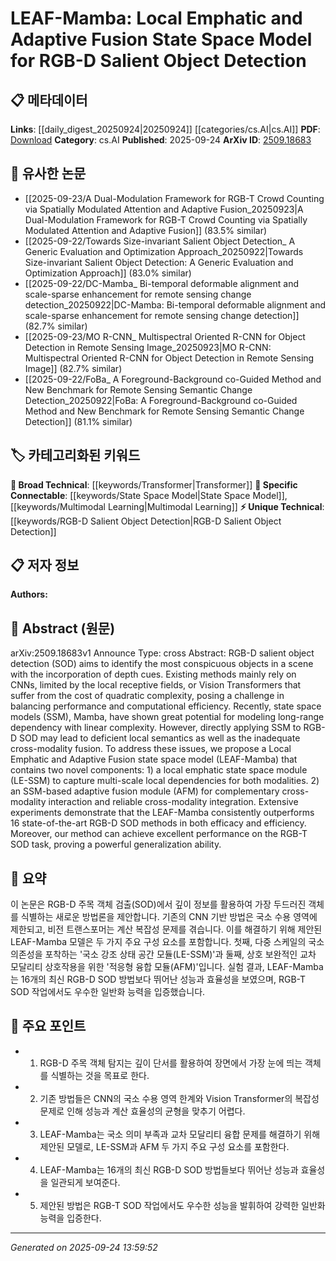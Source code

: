 <!-- KEYWORD_LINKING_METADATA:
{
  "processed_timestamp": "2025-09-24T13:59:52.728160",
  "vocabulary_version": "1.0",
  "selected_keywords": [
    "RGB-D Salient Object Detection",
    "State Space Model",
    "Transformer",
    "Multimodal Learning"
  ],
  "rejected_keywords": [],
  "similarity_scores": {
    "RGB-D Salient Object Detection": 0.78,
    "State Space Model": 0.8,
    "Transformer": 0.85,
    "Multimodal Learning": 0.82
  },
  "extraction_method": "AI_prompt_based",
  "budget_applied": true,
  "candidates_json": {
    "candidates": [
      {
        "surface": "RGB-D Salient Object Detection",
        "canonical": "RGB-D Salient Object Detection",
        "aliases": [
          "RGB-D SOD"
        ],
        "category": "unique_technical",
        "rationale": "This is a specific task in computer vision that involves depth cues, providing a unique link to related research.",
        "novelty_score": 0.75,
        "connectivity_score": 0.65,
        "specificity_score": 0.85,
        "link_intent_score": 0.78
      },
      {
        "surface": "State Space Model",
        "canonical": "State Space Model",
        "aliases": [
          "SSM"
        ],
        "category": "specific_connectable",
        "rationale": "State space models are crucial for understanding long-range dependencies in various domains, linking to broader machine learning concepts.",
        "novelty_score": 0.55,
        "connectivity_score": 0.82,
        "specificity_score": 0.7,
        "link_intent_score": 0.8
      },
      {
        "surface": "Vision Transformer",
        "canonical": "Transformer",
        "aliases": [
          "ViT"
        ],
        "category": "broad_technical",
        "rationale": "Transformers are a foundational model in deep learning, connecting to a wide range of applications and research.",
        "novelty_score": 0.4,
        "connectivity_score": 0.9,
        "specificity_score": 0.6,
        "link_intent_score": 0.85
      },
      {
        "surface": "Cross-Modality Fusion",
        "canonical": "Multimodal Learning",
        "aliases": [
          "Cross-Modality Integration"
        ],
        "category": "specific_connectable",
        "rationale": "This concept is central to integrating information from different modalities, enhancing links to multimodal research.",
        "novelty_score": 0.68,
        "connectivity_score": 0.88,
        "specificity_score": 0.72,
        "link_intent_score": 0.82
      }
    ],
    "ban_list_suggestions": [
      "method",
      "experiment",
      "performance"
    ]
  },
  "decisions": [
    {
      "candidate_surface": "RGB-D Salient Object Detection",
      "resolved_canonical": "RGB-D Salient Object Detection",
      "decision": "linked",
      "scores": {
        "novelty": 0.75,
        "connectivity": 0.65,
        "specificity": 0.85,
        "link_intent": 0.78
      }
    },
    {
      "candidate_surface": "State Space Model",
      "resolved_canonical": "State Space Model",
      "decision": "linked",
      "scores": {
        "novelty": 0.55,
        "connectivity": 0.82,
        "specificity": 0.7,
        "link_intent": 0.8
      }
    },
    {
      "candidate_surface": "Vision Transformer",
      "resolved_canonical": "Transformer",
      "decision": "linked",
      "scores": {
        "novelty": 0.4,
        "connectivity": 0.9,
        "specificity": 0.6,
        "link_intent": 0.85
      }
    },
    {
      "candidate_surface": "Cross-Modality Fusion",
      "resolved_canonical": "Multimodal Learning",
      "decision": "linked",
      "scores": {
        "novelty": 0.68,
        "connectivity": 0.88,
        "specificity": 0.72,
        "link_intent": 0.82
      }
    }
  ]
}
-->

# LEAF-Mamba: Local Emphatic and Adaptive Fusion State Space Model for RGB-D Salient Object Detection

## 📋 메타데이터

**Links**: [[daily_digest_20250924|20250924]] [[categories/cs.AI|cs.AI]]
**PDF**: [Download](https://arxiv.org/pdf/2509.18683.pdf)
**Category**: cs.AI
**Published**: 2025-09-24
**ArXiv ID**: [2509.18683](https://arxiv.org/abs/2509.18683)

## 🔗 유사한 논문
- [[2025-09-23/A Dual-Modulation Framework for RGB-T Crowd Counting via Spatially Modulated Attention and Adaptive Fusion_20250923|A Dual-Modulation Framework for RGB-T Crowd Counting via Spatially Modulated Attention and Adaptive Fusion]] (83.5% similar)
- [[2025-09-22/Towards Size-invariant Salient Object Detection_ A Generic Evaluation and Optimization Approach_20250922|Towards Size-invariant Salient Object Detection: A Generic Evaluation and Optimization Approach]] (83.0% similar)
- [[2025-09-22/DC-Mamba_ Bi-temporal deformable alignment and scale-sparse enhancement for remote sensing change detection_20250922|DC-Mamba: Bi-temporal deformable alignment and scale-sparse enhancement for remote sensing change detection]] (82.7% similar)
- [[2025-09-23/MO R-CNN_ Multispectral Oriented R-CNN for Object Detection in Remote Sensing Image_20250923|MO R-CNN: Multispectral Oriented R-CNN for Object Detection in Remote Sensing Image]] (82.7% similar)
- [[2025-09-22/FoBa_ A Foreground-Background co-Guided Method and New Benchmark for Remote Sensing Semantic Change Detection_20250922|FoBa: A Foreground-Background co-Guided Method and New Benchmark for Remote Sensing Semantic Change Detection]] (81.1% similar)

## 🏷️ 카테고리화된 키워드
**🧠 Broad Technical**: [[keywords/Transformer|Transformer]]
**🔗 Specific Connectable**: [[keywords/State Space Model|State Space Model]], [[keywords/Multimodal Learning|Multimodal Learning]]
**⚡ Unique Technical**: [[keywords/RGB-D Salient Object Detection|RGB-D Salient Object Detection]]

## 📋 저자 정보

**Authors:** 

## 📄 Abstract (원문)

arXiv:2509.18683v1 Announce Type: cross 
Abstract: RGB-D salient object detection (SOD) aims to identify the most conspicuous objects in a scene with the incorporation of depth cues. Existing methods mainly rely on CNNs, limited by the local receptive fields, or Vision Transformers that suffer from the cost of quadratic complexity, posing a challenge in balancing performance and computational efficiency. Recently, state space models (SSM), Mamba, have shown great potential for modeling long-range dependency with linear complexity. However, directly applying SSM to RGB-D SOD may lead to deficient local semantics as well as the inadequate cross-modality fusion. To address these issues, we propose a Local Emphatic and Adaptive Fusion state space model (LEAF-Mamba) that contains two novel components: 1) a local emphatic state space module (LE-SSM) to capture multi-scale local dependencies for both modalities. 2) an SSM-based adaptive fusion module (AFM) for complementary cross-modality interaction and reliable cross-modality integration. Extensive experiments demonstrate that the LEAF-Mamba consistently outperforms 16 state-of-the-art RGB-D SOD methods in both efficacy and efficiency. Moreover, our method can achieve excellent performance on the RGB-T SOD task, proving a powerful generalization ability.

## 📝 요약

이 논문은 RGB-D 주목 객체 검출(SOD)에서 깊이 정보를 활용하여 가장 두드러진 객체를 식별하는 새로운 방법론을 제안합니다. 기존의 CNN 기반 방법은 국소 수용 영역에 제한되고, 비전 트랜스포머는 계산 복잡성 문제를 겪습니다. 이를 해결하기 위해 제안된 LEAF-Mamba 모델은 두 가지 주요 구성 요소를 포함합니다. 첫째, 다중 스케일의 국소 의존성을 포착하는 '국소 강조 상태 공간 모듈(LE-SSM)'과 둘째, 상호 보완적인 교차 모달리티 상호작용을 위한 '적응형 융합 모듈(AFM)'입니다. 실험 결과, LEAF-Mamba는 16개의 최신 RGB-D SOD 방법보다 뛰어난 성능과 효율성을 보였으며, RGB-T SOD 작업에서도 우수한 일반화 능력을 입증했습니다.

## 🎯 주요 포인트

- 1. RGB-D 주목 객체 탐지는 깊이 단서를 활용하여 장면에서 가장 눈에 띄는 객체를 식별하는 것을 목표로 한다.
- 2. 기존 방법들은 CNN의 국소 수용 영역 한계와 Vision Transformer의 복잡성 문제로 인해 성능과 계산 효율성의 균형을 맞추기 어렵다.
- 3. LEAF-Mamba는 국소 의미 부족과 교차 모달리티 융합 문제를 해결하기 위해 제안된 모델로, LE-SSM과 AFM 두 가지 주요 구성 요소를 포함한다.
- 4. LEAF-Mamba는 16개의 최신 RGB-D SOD 방법들보다 뛰어난 성능과 효율성을 일관되게 보여준다.
- 5. 제안된 방법은 RGB-T SOD 작업에서도 우수한 성능을 발휘하여 강력한 일반화 능력을 입증한다.


---

*Generated on 2025-09-24 13:59:52*